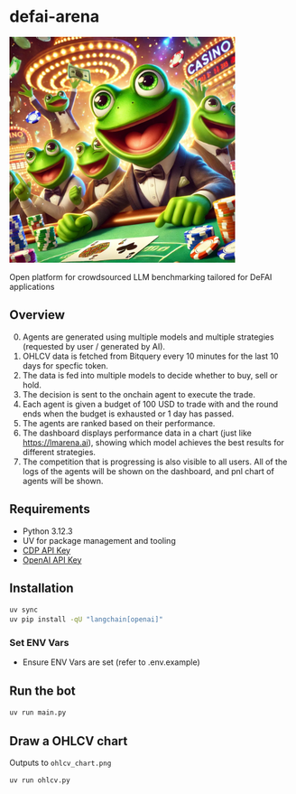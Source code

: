 # defai-arena

<img src="assets/defai-arena.webp" alt="defai-arena" width="400"/>

Open platform for crowdsourced LLM benchmarking tailored for DeFAI applications

## Overview

0. Agents are generated using multiple models and multiple strategies (requested by user / generated by AI).
1. OHLCV data is fetched from Bitquery every 10 minutes for the last 10 days for specfic token.
2. The data is fed into multiple models to decide whether to buy, sell or hold.
3. The decision is sent to the onchain agent to execute the trade.
4. Each agent is given a budget of 100 USD to trade with and the round ends when the budget is exhausted or 1 day has passed.
5. The agents are ranked based on their performance.
6. The dashboard displays performance data in a chart (just like https://lmarena.ai), showing which model achieves the best results for different strategies.
7. The competition that is progressing is also visible to all users. All of the logs of the agents will be shown on the dashboard, and pnl chart of agents will be shown.

## Requirements

- Python 3.12.3
- UV for package management and tooling
- [CDP API Key](https://portal.cdp.coinbase.com/access/api)
- [OpenAI API Key](https://platform.openai.com/docs/quickstart#create-and-export-an-api-key)

## Installation

```bash
uv sync
uv pip install -qU "langchain[openai]"
```

### Set ENV Vars

- Ensure ENV Vars are set (refer to .env.example)

## Run the bot

```bash
uv run main.py
```

## Draw a OHLCV chart

Outputs to `ohlcv_chart.png`

```bash
uv run ohlcv.py
```
